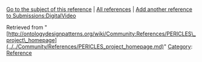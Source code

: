 [Go to the subject of this reference](../../Submissions/DigitalVideo.md "Submissions:DigitalVideo") | [All references](../../Community/References.1.md "Community:References") | [Add another reference to Submissions:DigitalVideo](http://ontologydesignpatterns.org/wiki/Special:AddData/Reference?Reference[Subject]=Submissions:DigitalVideo&subject=Submissions:DigitalVideo)


Retrieved from "[http://ontologydesignpatterns.org/wiki/Community:References/PERICLES\_project\_homepage](../../Community/References/PERICLES_project_homepage.md)"
 [Category](http://ontologydesignpatterns.org/wiki/Special:Categories "Special:Categories"): [Reference](../../Category/Reference.md "Category:Reference")